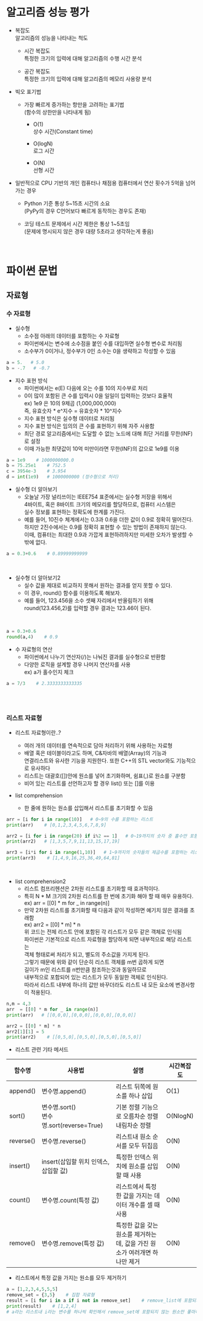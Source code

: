 
# 알고리즘 성능 평가
* 복잡도<br>
알고리즘의 성능을 나타내는 척도<br>

    - 시간 복잡도<br>
    특정한 크기의 입력에 대해 알고리즘의 수행 시간 분석<br>

    - 공간 복잡도<br>
    특정한 크기의 입력에 대해 알고리즘의 메모리 사용량 분석<br>

* 빅오 표기법<br>
    - 가장 빠르게 증가하는 항만을 고려하는 표기법<br>
    (함수의 상한만을 나타내게 됨)<br>

      + O(1)<br>
      상수 시간(Constant time)<br>

      + O(logN)<br>
      로그 시간

      + O(N)<br>
      선형 시간<br>


* 일반적으로 CPU 기반의 개인 컴퓨터나 채점용 컴퓨터에서 연산 횟수가 5억을 넘어가는 경우<br>
    - Python 기준 통상 5~15초 시간의 소요<br>
    (PyPy의 경우 C언어보다 빠르게 동작하는 경우도 존재)<br>

    - 코딩 테스트 문제에서 시간 제한은 통상 1~5초임<br>
    (문제에 명시되지 않은 경우 대량 5초라고 생각하는게 좋음)<br><br><br>

# 파이썬 문법
## 자료형
### 수 자료형

* 실수형<br>
    - 소수점 아래의 데이터를 포함하는 수 자료형<br>
    - 파이썬에서는 변수에 소수점을 붙인 수를 대입하면 실수형 변수로 처리됨<br>
    - 소수부가 0이거나, 정수부가 0인 소수는 0을 생략하고 작성할 수 있음<br>
```python
a = 5.   # 5.0
b = -.7   # -0.7
```

* 지수 표현 방식<br>
    - 파이썬에서는 e(E) 다음에 오는 수를 10의 지수부로 처리<br>
    - 0이 많이 포함된 큰 수를 입력시 0을 일일이 입력하는 것보다 효율적<br>
    ex) 1e9 은 10의 9제곱 (1,000,000,000)<br>
    즉, 유효숫자 * e^지수  =  유효숫자 * 10^지수 <br>
    - 지수 표현 방식은 실수형 데이터로 처리됨<br>
    - 지수 표현 방식은 임의의 큰 수를 표현하기 위해 자주 사용함<br>
    - 최단 경로 알고리즘에서는 도달할 수 없는 노드에 대해 최단 거리를 무한(INF)로 설정<br>
    - 이때 가능한 최댓값이 10억 미만이라면 무한(INF)의 값으로 1e9를 이용<br>
```python
a = 1e9    # 1000000000.0
b = 75.25e1    # 752.5
c = 3954e-3    # 3.954
d = int(1e9)   # 1000000000 (정수형으로 처리)
```

* 실수형 더 알아보기<br>
    - 오늘날 가장 널리쓰이는 IEEE754 표준에서는 실수형 저장을 위해서<br>
    4바이트, 혹은 8바이트 크기의 메모리를 할당하므로, 컴퓨터 시스템은<br>
    실수 정보를 표현하는 정확도에 한계를 가진다.<br>
    - 예를 들어, 10진수 체계에서는 0.3과 0.6을 더한 값이 0.9로 정확히 떨어진다.<br>
    하지만 2진수에서는 0.9를 정확히 표현할 수 있는 방법이 존재하지 않는다.<br>
    이때, 컴퓨터는 최대한 0.9과 가깝게 표현하려하지만 미세한 오차가 발생할 수 밖에 없다.<br>
    
```python
a = 0.3+0.6    # 0.89999999999
```

<br>

* 실수형 더 알아보기2<br>
    - 실수 값을 제대로 비교하지 못해서 원하는 결과를 얻지 못할 수 있다.<br>
    - 이 경우, round() 함수를 이용하도록 해보자.
    - 예를 들어, 123.456을 소수 셋째 자리에서 반올림하기 위해<br>
    round(123.456,2)를 입력할 경우 결과는 123.46이 된다.<br>
    
<br>

```python
a = 0.3+0.6
round(a,4)    # 0.9
```

* 수 자료형의 연산<br>
    - 파이썬에서 나누기 연산자(/)는 나눠진 결과를 실수형으로 반환함<br>
    - 다양한 로직을 설계할 경우 나머지 연산자를 사용<br>
    ex) a가 홀수인지 체크<br>
```python
a = 7/3    # 2.3333333333335
```

<br><br>

### 리스트 자료형
* 리스트 자료형이란..?<br>
    - 여러 개의 데이터를 연속적으로 담아 처리하기 위해 사용하는 자료형<br>
    - 배열 혹은 테이블이라고도 하며, C&자바의 배열(Array)의 기능과<br>
    연결리스트와 유사한 기능을 지원한다. 또한 C++의 STL vector와도 기능적으로 유사하다<br>
    - 리스트는 대괄호([])안에 원소를 넣어 초기화하며, 쉼표(,)로 원소를 구분함<br>
    - 비어 있는 리스트를 선언하고자 할 경우 list() 또는 []를 이용<br>

* list comprehension<br>
    - 한 줄에 원하는 원소를 삽입해서 리스트를 초기화할 수 있음<br>
   
```python
arr = [i for i in range(10)]   # 0~9의 수를 포함하는 리스트
print(arr)    # [0,1,2,3,4,5,6,7,8,9]

arr2 = [i for i in range(20) if i%2 == 1]   # 0~19까지의 숫자 중 홀수만 포함하는 리스트   
print(arr2)   # [1,3,5,7,9,11,13,15,17,19]

arr3 = [i*i for i in range(1,10)]   # 1~9까지의 숫자들의 제곱수를 포함하는 리스트
print(arr3)    # [1,4,9,16,25,36,49,64,81]
```

<br>

* list comprehension2<br>
    - 리스트 컴프리헨션은 2차원 리스트를 초기화할 때 효과적이다.<br>
    - 특히 N * M 크기의 2차원 리스트를 한 번에 초기화 해야 할 때 매우 유용하다.<br>
    ex) arr = [[0] * m for _ in range(n)]<br>
    - 만약 2차원 리스트를 초기화할 때 다음과 같이 작성하면 예기치 않은 결과를 초래함<br>
    ex) arr2 = [[0] * m] * n<br>
    위 코드는 전체 리스트 안에 포함된 각 리스트가 모두 같은 객체로 인식됨<br>
    파이썬은 기본적으로 리스트 자료형을 할당하게 되면 내부적으로 해당 리스트는<br>
    객체 형태로써 처리가 되고, 별도의 주소값을 가지게 된다.<br>
    그렇기 때문에 위와 같이 단순히 리스트 객체를 m번 곱하게 되면<br>
    길이가 m인 리스트를 n번만큼 참조하는것과 동일하므로<br>
    내부적으로 포함되어 있는 리스트가 모두 동일한 객체로 인식된다.<br>
    따라서 리스트 내부에 하나의 값만 바꾸더라도 리스트 내 모든 요소에 변경사항이 적용된다.<br>


```python
n,m = 4,3
arr  = [[0] * m for _ in range(n)]
print(arr)   # [[0,0,0],[0,0,0],[0,0,0],[0,0,0]]

arr2 = [[0] * m] * n
arr2[1][1] = 5
print(arr2)    # [[0,5,0],[0,5,0],[0,5,0],[0,5,0]]
```

* 리스트 관련 기타 메서드<br>

|함수명|사용법|설명|시간복잡도|
|---|---|---|---|
|append()|변수명.append()|리스트 뒤쪽에 원소를 하나 삽입|O(1)|
|sort()|변수명.sort()<br> 변수명.sort(reverse=True)|기본 정렬 기능으로 오름차순 정렬<br>내림차순 정렬|O(NlogN)|
|reverse()|변수명.reverse()|리스트내 원소 순서를 모두 뒤집음|O(N)|
|insert()|insert(삽입할 위치 인덱스, 삽입할 값)|특정한 인덱스 위치에 원소를 삽입할 때 사용|O(N)|
|count()|변수명.count(특정 값)|리스트에서 특정한 값을 가지는 데이터 개수를 셀 때 사용|O(N)|
|remove()|변수명.remove(특정 값)|특정한 값을 갖는 원소를 제거하는데, 값을 가진 원소가 여러개면 하나만 제거|O(N)|

* 리스트에서 특정 값을 가지는 원소를 모두 제거하기<br>
```python
a = [1,2,3,4,5,5,5]
remove_set = {3,5}    # 집합 자료형 
result = [i for i in a if i not in remove_set]    # remove_list에 포함되지 않은 값만을 저장
print(result)    # [1,2,4]
# a라는 리스트내 i라는 변수를 하나씩 확인해서 remove_set에 포함되지 않는 원소만 퐇마하여 별도의 리스트 구성
```
